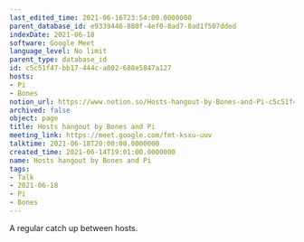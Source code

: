 ```yaml
---
last_edited_time: 2021-06-16T23:54:00.0000000
parent_database_id: e9339446-880f-4ef0-8ad7-8ad1f507dded
indexDate: 2021-06-18
software: Google Meet
language_level: No limit
parent_type: database_id
id: c5c51f47-bb17-444c-a802-688e5847a127
hosts:
- Pi
- Bones
notion_url: https://www.notion.so/Hosts-hangout-by-Bones-and-Pi-c5c51f47bb17444ca802688e5847a127
archived: false
object: page
title: Hosts hangout by Bones and Pi
meeting_link: https://meet.google.com/fmt-ksxu-uuv
talktime: 2021-06-18T20:00:00.0000000
created_time: 2021-06-14T19:01:00.0000000
name: Hosts hangout by Bones and Pi
tags:
- Talk
- 2021-06-18
- Pi
- Bones
---
```


A regular catch up between hosts.


